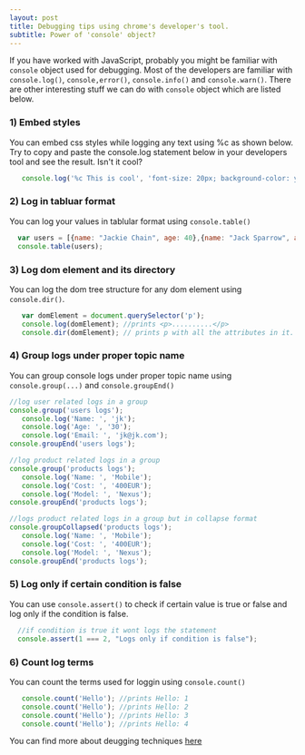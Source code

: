 ```yaml
---
layout: post
title: Debugging tips using chrome's developer's tool.
subtitle: Power of 'console' object?
---
```


If you have worked with JavaScript, probably you might be familiar with `console` object used for debugging. Most of the developers are familiar with `console.log()`, `console,error()`, `console.info()` and `console.warn()`. There are other interesting stuff we can do with `console` object which are listed below.

### 1) Embed styles
You can embed css styles while logging any text using %c as shown below. Try to copy and paste the console.log statement below in your developers tool and see the result. Isn't it cool?

```javascript
   console.log('%c This is cool', 'font-size: 20px; background-color: yellow; border: 5px solid red;');
```

### 2) Log in tabluar format
You can log your values in tablular format using `console.table()`

```javascript
  var users = [{name: "Jackie Chain", age: 40},{name: "Jack Sparrow", age: 30},{name: "Tom Hanks", age: 40}];
  console.table(users);
```
### 3) Log dom element and its directory
You can log the dom tree structure for any dom element using `console.dir()`.

```javascript
   var domElement = document.querySelector('p');
   console.log(domElement); //prints <p>..........</p>
   console.dir(domElement); // prints p with all the attributes in it.
```

### 4) Group logs under proper topic name
You can group console logs under proper topic name using `console.group(...)` and `console.groupEnd()`

```javascript
//log user related logs in a group
console.group('users logs'); 
   console.log('Name: ', 'jk');
   console.log('Age: ', '30'); 
   console.log('Email: ', 'jk@jk.com');
console.groupEnd('users logs');

//log product related logs in a group
console.group('products logs'); 
   console.log('Name: ', 'Mobile');
   console.log('Cost: ', '400EUR'); 
   console.log('Model: ', 'Nexus');
console.groupEnd('products logs');

//logs product related logs in a group but in collapse format
console.groupCollapsed('products logs'); 
   console.log('Name: ', 'Mobile');
   console.log('Cost: ', '400EUR'); 
   console.log('Model: ', 'Nexus');
console.groupEnd('products logs');
```

### 5) Log only if certain condition is false
You can use `console.assert()` to check if certain value is true or false and log only if the condition is false.

```javascript
  //if condition is true it wont logs the statement 
  console.assert(1 === 2, "Logs only if condition is false");
```

### 6) Count log terms
You can count the terms used for loggin using `console.count()`

```javascript
   console.count('Hello'); //prints Hello: 1
   console.count('Hello'); //prints Hello: 2
   console.count('Hello'); //prints Hello: 3
   console.count('Hello'); //prints Hello: 4
```

You can find more about deugging techniques [here](https://developers.google.com/web/tools/chrome-devtools/console/)
